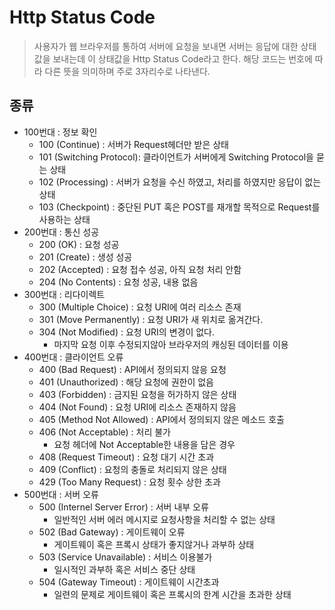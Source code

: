 # Http Status Code

> 사용자가 웹 브라우저를 통하여 서버에 요청을 보내면 서버는 응답에 대한 상태값을 보내는데 이 상태값을 Http Status Code라고 한다. 해당 코드는 번호에 따라 다른 뜻을 의미하며 주로 3자리수로 나타낸다.
> 

## 종류

- 100번대 : 정보 확인
    - 100 (Continue) : 서버가 Request헤더만 받은 상태
    - 101 (Switching Protocol): 클라이언트가 서버에게 Switching Protocol을 묻는 상태
    - 102 (Processing) : 서버가 요청을 수신 하였고, 처리를 하였지만 응답이 없는 상태
    - 103 (Checkpoint) : 중단된 PUT 혹은 POST를 재개할 목적으로 Request를 사용하는 상태
- 200번대 : 통신 성공
    - 200 (OK) : 요청 성공
    - 201 (Create) : 생성 성공
    - 202 (Accepted) : 요청 접수 성공, 아직 요청 처리 안함
    - 204 (No Contents) : 요청 성공, 내용 없음
- 300번대 : 리다이렉트
    - 300 (Multiple Choice) : 요청 URI에 여러 리소스 존재
    - 301 (Move Permanently) : 요청 URI가 새 위치로 옮겨간다.
    - 304 (Not Modified) : 요청 URI의 변경이 없다.
        - 마지막 요청 이후 수정되지않아 브라우저의 캐싱된 데이터를 이용
- 400번대 : 클라이언트 오류
    - 400 (Bad Request) : API에서 정의되지 않응 요청
    - 401 (Unauthorized) : 해당 요청에 권한이 없음
    - 403 (Forbidden) : 금지된 요청을 허가하지 않은 상태
    - 404 (Not Found) : 요청 URI에 리소스 존재하지 않음
    - 405 (Method Not Allowed) : API에서 정의되지 않은 메소드 호출
    - 406 (Not Acceptable) : 처리 불가
        - 요청 헤더에 Not Acceptable한 내용을 담은 경우
    - 408 (Request Timeout) : 요청 대기 시간 초과
    - 409 (Conflict) : 요청의 충돌로 처리되지 않은 상태
    - 429 (Too Many Request) : 요청 횟수 상한 초과
- 500번대 : 서버 오류
    - 500 (Internel Server Error) : 서버 내부 오류
        - 일반적인 서버 에러 메시지로 요청사항을 처리할 수 없는 상태
    - 502 (Bad Gateway) : 게이트웨이 오류
        - 게이트웨이 혹은 프록시 상태가 좋지않거나 과부하 상태
    - 503 (Service Unavailable) : 서비스 이용불가
        - 일시적인 과부하 혹은 서비스 중단 상태
    - 504 (Gateway Timeout) : 게이트웨이 시간초과
        - 일련의 문제로 게이트웨이 혹은 프록시의 한계 시간을 초과한 상태